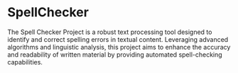 # SpellChecker
The Spell Checker Project is a robust text processing tool designed to identify and correct spelling errors in textual content. Leveraging advanced algorithms and linguistic analysis, this project aims to enhance the accuracy and readability of written material by providing automated spell-checking capabilities.
